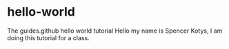 # hello-world
The guides.github hello world tutorial
Hello my name is Spencer Kotys, I am doing this tutorial for a class.
